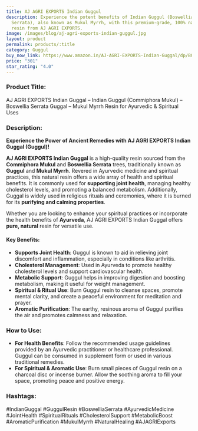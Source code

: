```yaml
---
title: AJ AGRI EXPORTS Indian Guggul
description: Experience the potent benefits of Indian Guggul (Boswellia
  Serrata), also known as Mukul Myrrh, with this premium-grade, 100% natural
  resin from AJ AGRI EXPORTS.
image: /images/blog/aj-agri-exports-indian-guggul.jpg
layout: product
permalink: products/:title
category: Guggul
buy_now_link: https://www.amazon.in/AJ-AGRI-EXPORTS-Indian-Guggal/dp/B09HQM7BXV/ref=sr_1_93?crid=274T8B0U72I18&tag=m0150-21
price: "301"
star_rating: "4.0"
---
```

### Product Title:
AJ AGRI EXPORTS Indian Guggal – Indian Guggul (Commiphora Mukul) – Boswellia Serrata Guggal – Mukul Myrrh Resin for Ayurvedic & Spiritual Uses

### Description:

**Experience the Power of Ancient Remedies with AJ AGRI EXPORTS Indian Guggal (Guggul)!**

**AJ AGRI EXPORTS Indian Guggal** is a high-quality resin sourced from the **Commiphora Mukul** and **Boswellia Serrata** trees, traditionally known as **Guggul** and **Mukul Myrrh**. Revered in Ayurvedic medicine and spiritual practices, this natural resin offers a wide array of health and spiritual benefits. It is commonly used for **supporting joint health**, managing healthy cholesterol levels, and promoting a balanced metabolism. Additionally, Guggal is widely used in religious rituals and ceremonies, where it is burned for its **purifying and calming properties**.

Whether you are looking to enhance your spiritual practices or incorporate the health benefits of **Ayurveda**, AJ AGRI EXPORTS Indian Guggal offers **pure, natural** resin for versatile use.

#### **Key Benefits:**
- **Supports Joint Health**: Guggul is known to aid in relieving joint discomfort and inflammation, especially in conditions like arthritis.
- **Cholesterol Management**: Used in Ayurveda to promote healthy cholesterol levels and support cardiovascular health.
- **Metabolic Support**: Guggul helps in improving digestion and boosting metabolism, making it useful for weight management.
- **Spiritual & Ritual Use**: Burn Guggul resin to cleanse spaces, promote mental clarity, and create a peaceful environment for meditation and prayer.
- **Aromatic Purification**: The earthy, resinous aroma of Guggul purifies the air and promotes calmness and relaxation.

### **How to Use:**

- **For Health Benefits**: Follow the recommended usage guidelines provided by an Ayurvedic practitioner or healthcare professional. Guggul can be consumed in supplement form or used in various traditional remedies.
- **For Spiritual & Aromatic Use**: Burn small pieces of Guggul resin on a charcoal disc or incense burner. Allow the soothing aroma to fill your space, promoting peace and positive energy.

### **Hashtags:**

#IndianGuggal #GuggulResin #BoswelliaSerrata #AyurvedicMedicine #JointHealth #SpiritualRituals #CholesterolSupport #MetabolicBoost #AromaticPurification #MukulMyrrh #NaturalHealing #AJAGRIExports

